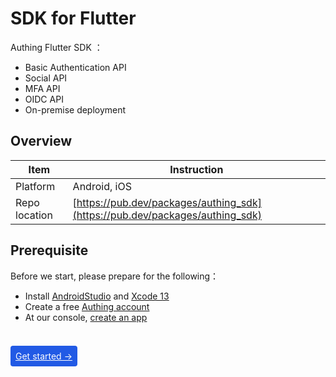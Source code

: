 # SDK for Flutter

<LastUpdated/>

Authing Flutter SDK ：

* Basic Authentication API
* Social API
* MFA API
* OIDC API
* On-premise deployment

## Overview

|   Item   |           Instruction                              |
| -------- | ------------------------------------------- |
| Platform | Android, iOS
| Repo location | [https://pub.dev/packages/authing_sdk](https://pub.dev/packages/authing_sdk) |

## Prerequisite

Before we start, please prepare for the following：

- Install [AndroidStudio](https://developer.android.google.cn/studio) and [Xcode 13](https://developer.apple.com/xcode/)
- Create a free [Authing account](https://www.authing.cn/)
- At our console, [create an app](/guides/app-new/create-app/create-app.md)

<br>

<span style="background-color: #215ae5;a:link:color:#FFF;padding:8px;border-radius: 4px;"><a href="./develop.html" style="color:#FFF;">Get started →</a>
</span>

<br>


